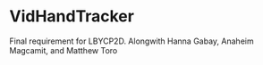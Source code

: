 # VidHandTracker
Final requirement for LBYCP2D. Alongwith Hanna Gabay, Anaheim Magcamit, and Matthew Toro
